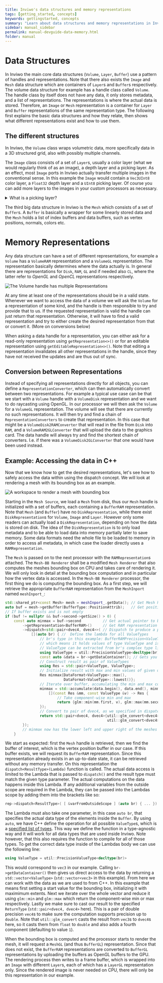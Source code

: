 ```yaml
---
title: Inviwo's data structures and memory representations
tags: [getting_started, concepts]
keywords: gettingstarted, concepts
summary: "Learn about data structures and memory representations in Inviwo."
sidebar: manual_sidebar
permalink: manual-devguide-data-memory.html
folder: manual
---
```

# Data Structures
In Inviwo the main core data structures (`Volume`, `Layer`, `Buffer`) use a pattern of handles and representations. Note that there also exists the `Image` and `Mesh` data structure which are containers of `Layer`s and `Buffer`s respectively. The volume data structure for example has a handle class called `Volume`. The handle class by itself does not have any data, it only stores metadata, and a list of representations. The representations is where the actual data is stored. Therefore, an `Image` or `Mesh` representation is a container for `Layer` and `Buffer` representations of the same representation type. The following first explains the basic data structures and how they relate, then shows what different representations exist and how to use them.

## The different structures
In Inviwo, the `Volume` class wraps volumetric data, more specifically data in a 3D structured grid, also with possibly multiple channels.

The `Image` class consists of a set of `Layer`s, usually a color layer (what we would regularly think of as an image), a depth layer and a picking layer.
As an effect, most `Image` ports in Inviwo actually transfer multiple images in the conventional sense. In this example the `Image` would contain a `Vec3UInt8` color layer, a `Float32` depth layer and a `UInt8` picking layer. Of course you can add more layers to the images in your custom processors as necessary.
<details>
<summary>What is a picking layer?</summary>
The picking layer basically encodes object instance IDs in color, so that a lookup in the picking layer gives the object ID for the pixel of interest. This is used for example to drag'n'drop objects in 3D space.
</details>

The third big data structure in Inviwo is the `Mesh` which consists of a set of `Buffer`s. A `Buffer` is basically a wrapper for some linearly stored data and the `Mesh` holds a list of index buffers and data buffers, such as vertex positions, normals, colors etc.

# Memory Representations

Any data structure can have a set of different representations, for example a `Volume` has a `VolumeRAM` representation and a `VolumeGL` representation. The representation basically determines where the data actually is. In general there are representations for `Disk`, `RAM`, `GL` and if needed also `CL`, where the latter refer to *OpenGL* and *OpenCL* representations respectively.

![The `Volume` handle has multiple `Representations`](images/DataStructures.png)

At any time at least one of the representations should be in a valid state. Whenever we want to access the data of a volume we will ask the `Volume` for a representation of some kind, and the handle is then responsible to try and provide that to us. If the requested representation is valid the handle can just return that representation. Otherwise, it will have to find a valid representation and try to either create the desired representation from that or convert it. (More on conversions below)

When asking a data handle for a representation, you can either ask for a read-only representation using `getRepresentation<>()` or for an editable representation using `getEditableRepresentation<>()`. Note that editing a  representation invalidates all other representations in the handle, since they have not received the updates and are thus out of sync.

## Conversion between Representations

Instead of specifying all representations directly for all objects, you can define a `RepresentationConverter`, which can then automatically convert between two representations.
For example a typical use case can be that we start with a `Volume` handle with a `VolumeDisk` representation and we want to do raycasting using OpenGL. In our processor we will then ask the `Volume` for a `VolumeGL` representation. The volume will see that there are currently no such representations. It will then try and find a chain of `RepresentationConverters` to create that representation. In this case that might be a `VolumeDisk2RAMConverter` that will read in the file from `Disk` into `RAM`, and a `VolumeRAM2GLConverter` that will upload the data to the graphics card. The data handle will always try and find the shortest chain of converters. I.e. if there was a `VolumeDisk2GLConverter` that one would have been used instead.

## Example: Accessing the data in C++
Now that we know how to get the desired representations, let's see how to safely access the data within using the dispatch concept. We will look at rendering a mesh with its bounding box as an example.

![A workspace to render a mesh with bounding box](images/mesh_bb_render_workspace.png)

Starting in the `Mesh Source`, we load a `Mesh` from disk, thus our `Mesh` handle is initialized with a set of buffers, each containing a `BufferRAM` representation. Note that `Mesh` (and `Buffer`) have no `DiskRepresentation`, while there exist `DiskRepresentation`s for `Volume`, `Image` and `Layer`. However only some readers can actually load a `DiskRepresentation`, depending on how the data is stored on disk. The idea of the `DiskRepresentation` is to only load metadata and to be able to load data into memory partially later to save memory. Some data formats need the whole file to be loaded to memory in order to access all metadata, in which case the loader directly uses a `RAMRepresentation`.

The `Mesh` is passed on to the next processor with the `RAMRepresentation`s attached. The `Mesh-BB Renderer` shall be a modified `Mesh Renderer` that also computes the meshes bounding box on CPU and takes care of rendering it. We will only look in detail at the bounding box computation and in particular how the vertex data is accessed.
In the `Mesh-BB Renderer` processor, the first thing we do is computing the bounding box. As a first step, we will retrieve the appropriate `BufferRAM` representation from the `MeshInport` named `meshInport_`:
```cpp
std::shared_ptr<const Mesh> mesh = meshInport_.getData(); // Get Mesh handle
auto buf = mesh->getBuffer(BufferType::PositionAttrib);   // Get position buffer
// If buffer exists and is not empty
if (buf != nullptr && buf->second->getSize() > 0) {
    const auto minmax = buf->second          // Get actual pointer to buffer
        ->getRepresentation<BufferRAM>()     // Get RAM representation
        ->dispatch<std::pair<dvec4, dvec4>>( // Dispatch to produce a pair of vec4s as result
            [](auto br) { //  Define the lambda for all ValueTypes
                // br's type in this example: BufferRAMPrecision<ValueType, BufferTarget::Data>
                // which means it holds values of type ValueType and is a Data buffer
                // ValueType can be extracted from br's complex type like so:
                using ValueType = util::PrecisionValueType<decltype(br)>;
                const auto &data = br->getDataContainer(); // Gets you a std::vector<ValueType>&
                // Construct result as pair of ValueTypes
                using Res = std::pair<ValueType, ValueType>;
                // Initialize result with max and min values of given data type
                Res minmax{DataFormat<ValueType>::max(),
                           DataFormat<ValueType>::lowest()};
                // Iterate over buffer, accumulating the min and max components
                minmax = std::accumulate(data.begin(), data.end(), minmax,
                    [](const Res &mm, const ValueType &v) -> Res {
                        // Take component-wise min and max
                        return {glm::min(mm.first, v), glm::max(mm.second, v)};
                });
                // Convert to pair of dvec4, as we specified in dispatch's type parameter
                return std::pair<dvec4, dvec4>{util::glm_convert<dvec4>(minmax.first),
                                               util::glm_convert<dvec4>(minmax.second)};
        });
        // minmax now has the lower left and upper right of the meshes bounding box.
    }
```
We start as expected: first the `Mesh` handle is retrieved, then we find the buffer of interest, which is the vertex position buffer in our case. If this buffer exists, we will request its `BufferRAM` representation. Since this representation already exists in an up-to-date state, it can be retrieved without any memory transfer. On this representation the `dispatch<ResultType>(Lambda)` function is called. The actual data access is limited to the Lambda that is passed to `dispatch()` and the result type must match the given type parameter. The actual computations on the data happens inside this Lambda. If any additional variables from the outside scope are required in the Lambda, they can be passed into the Lambdas scope by adding them into the brackets like so:
```cpp
rep->dispatch<ResultType>( [ &varFromOutsideScope ] (auto br) { ... })
```
The Lambda must also take one parameter, in this case `auto br`, that specifies the actual data type of the elements inside the `Buffer`. By using `auto`, we have C++ define the operation for all possible `ValueType`s, which is a [specified list of types](https://github.com/inviwo/inviwo/blob/master/include/inviwo/core/util/formats.h#L55). This way we define the function in a type-agnostic way and it will work for all data types that are used inside Inviwo. Note however, that this also requires the function to compile for all of those types.
To get the correct data type inside of the Lambdas body we can use the following line:
```cpp
using ValueType = util::PrecisionValueType<decltype(br)>
```
This would correspond to `vec3` in our example. Calling `br->getDataContainer()` then gives us direct access to the data by returning a `std::vector<ValueType>` (`std::vector<vec3>` in this example).
From here we can work with the data as we are used to from C++. In this example that means first setting a start value for the bounding box, initializing it with maximimum extents. Next we iterate over the whole vector and reduce it using `glm::min` and `glm::max` which return the component-wise min or max respectively. Lastly we make sure to cast our result to the specified `ReturnType` (`std::pair<dvec4, dvec4>` here). This is a pair of double precision `vec4`s to make sure the computation supports precision up to `double`. Note that `util::glm_convert` casts the result from `vec3`s to `dvec4`s here, so it casts them from `float` to `double` and also adds a fourth component (defaulting to value `1`).

When the bounding box is computed and the processor starts to render the mesh, it will request a `MeshGL` (and thus `BufferGL`) representation. Since that does not exist, the `BufferRAM` representations are converted to `BufferGL` representations by uploading the buffers as OpenGL buffers to the GPU. The rendering process then writes to a frame buffer, which is wrapped into an `Image` with different `Layer`s, each of which has a `LayerGL` representation only. Since the rendered image is never needed on CPU, there will only be this representation in our example.
